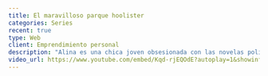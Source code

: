 ```yaml
---
title: El maravilloso parque hoolister
categories: Series
recent: true
type: Web
client: Emprendimiento personal
description: "Alina es una chica joven obsesionada con las novelas policiales, que tiene un problema, trabaja en el parque más aburrido del mundo. Su suerte cambia cuando una noche aparece el cadáver de uno de sus compañeros en el parque. Al parecer el Parque Hoolister no era ni tan maravilloso ni tranquilo después de todo."
video_url: https://www.youtube.com/embed/Kqd-rjEQOdE?autoplay=1&showinfo=0&rel=0
---
```

